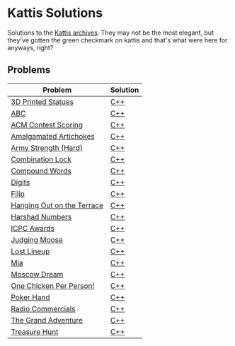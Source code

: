 # Kattis Solutions
Solutions to the [Kattis archives](https://open.kattis.com/).
They may not be the most elegant, but they've gotten the green checkmark on kattis and that's what were here for anyways, right?
## Problems
| Problem | Solution |
| - | - |
| [3D Printed Statues](https://open.kattis.com/problems/3dprinter) | [C++](https://github.com/Jquinny/Kattis_Solutions/tree/main/problems/3D_Printed_Statues/C++/main.cpp) |
| [ABC](https://open.kattis.com/problems/abc) | [C++](https://github.com/Jquinny/Kattis_Solutions/tree/main/problems/ABC/C++/main.cpp) |
| [ACM Contest Scoring](https://open.kattis.com/problems/acm) | [C++](https://github.com/Jquinny/Kattis_Solutions/tree/main/problems/ACM/C++/main.cpp) |
| [Amalgamated Artichokes](https://open.kattis.com/problems/artichoke) | [C++](https://github.com/Jquinny/Kattis_Solutions/tree/main/problems/Amalgamated_Artichokes/C++/main.cpp) |
| [Army Strength (Hard)](https://open.kattis.com/problems/armystrengthhard) | [C++](https://github.com/Jquinny/Kattis_Solutions/tree/main/problems/Army_Strength_Hard/C++/main.cpp) |
| [Combination Lock](https://open.kattis.com/problems/combinationlock) | [C++](https://github.com/Jquinny/Kattis_Solutions/tree/main/problems/Combination_Lock/C++/main.cpp) |
| [Compound Words](https://open.kattis.com/problems/compoundwords) | [C++](https://github.com/Jquinny/Kattis_Solutions/tree/main/problems/Compound_Words/C++/main.cpp) |
| [Digits](https://open.kattis.com/problems/digits) | [C++](https://github.com/Jquinny/Kattis_Solutions/tree/main/problems/Digits/C++/main.cpp) |
| [Filip](https://open.kattis.com/problems/filip) | [C++](https://github.com/Jquinny/Kattis_Solutions/tree/main/problems/Filip/C++/main.cpp) |
| [Hanging Out on the Terrace](https://open.kattis.com/problems/hangingout) | [C++](https://github.com/Jquinny/Kattis_Solutions/tree/main/problems/Hanging_Out_On_The_Terrace/C++/main.cpp) |
| [Harshad Numbers](https://open.kattis.com/problems/harshadnumbers) | [C++](https://github.com/Jquinny/Kattis_Solutions/tree/main/problems/Harshad_Numbers/C++/main.cpp) |
| [ICPC Awards](https://open.kattis.com/problems/icpcawards) | [C++](https://github.com/Jquinny/Kattis_Solutions/tree/main/problems/ICPC_Awards/C++/main.cpp) |
| [Judging Moose](https://open.kattis.com/problems/judgingmoose) | [C++](https://github.com/Jquinny/Kattis_Solutions/tree/main/problems/Judging_Moose/C++/main.cpp) |
| [Lost Lineup](https://open.kattis.com/problems/lostlineup) | [C++](https://github.com/Jquinny/Kattis_Solutions/tree/main/problems/Lost_Lineup/C++/main.cpp) |
| [Mia](https://open.kattis.com/problems/mia) | [C++](https://github.com/Jquinny/Kattis_Solutions/tree/main/problems/Mia/C++/main.cpp) |
| [Moscow Dream](https://open.kattis.com/problems/moscowdream) | [C++](https://github.com/Jquinny/Kattis_Solutions/tree/main/problems/Moscow_Dream/C++/main.cpp) |
| [One Chicken Per Person!](https://open.kattis.com/problems/onechicken) | [C++](https://github.com/Jquinny/Kattis_Solutions/tree/main/problems/One_Chicken_Per_Person/C++/main.cpp) |
| [Poker Hand](https://open.kattis.com/problems/pokerhand) | [C++](https://github.com/Jquinny/Kattis_Solutions/tree/main/problems/Poker_Hand/C++/main.cpp) |
| [Radio Commercials](https://open.kattis.com/problems/commercials) | [C++](https://github.com/Jquinny/Kattis_Solutions/tree/main/problems/Radio_Commercials/C++/main.cpp) |
| [The Grand Adventure](https://open.kattis.com/problems/thegrandadventure) | [C++](https://github.com/Jquinny/Kattis_Solutions/tree/main/problems/The_Grand_Adventure/C++/main.cpp) |
| [Treasure Hunt](https://open.kattis.com/problems/treasurehunt) | [C++](https://github.com/Jquinny/Kattis_Solutions/tree/main/problems/Treasure_Hunt/C++/main.cpp) |
